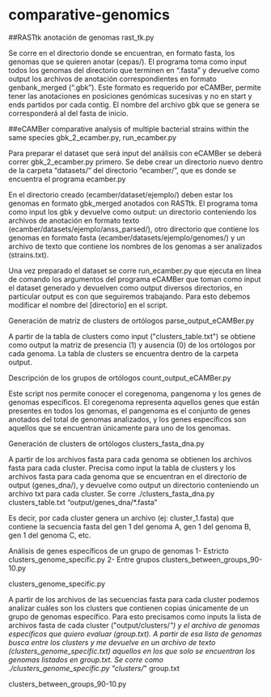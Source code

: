 # comparative-genomics

##RASTtk anotación de genomas
rast_tk.py

Se corre en el directorio donde se encuentran, en formato fasta, los genomas que se quieren anotar (cepas/). El programa toma como input todos los genomas del directorio que terminen en “.fasta” y devuelve como output los archivos de anotación correspondientes en formato genbank_merged (“.gbk”). 
Este formato es requerido por eCAMBer, permite tener las anotaciones en posiciones genómicas sucesivas y no en start y ends partidos por cada contig. El nombre del archivo gbk que se genera se corresponderá al del fasta de inicio.


##eCAMBer comparative analysis of multiple bacterial strains within the same species
gbk_2_ecamber.py, run_ecamber.py

Para preparar el dataset que será input del análisis con eCAMBer se deberá correr gbk_2_ecamber.py primero.
Se debe crear un directorio nuevo dentro de la carpeta “datasets/” del directorio “ecamber/”, que es donde se encuentra el programa ecamber.py

En el directorio creado (ecamber/dataset/ejemplo/) deben estar los genomas en formato gbk_merged anotados con RASTtk. El programa toma como input los gbk y devuelve como output: un directorio conteniendo los archivos de anotación en formato texto (ecamber/datasets/ejemplo/anss_parsed/), otro directorio que contiene los genomas en formato fasta (ecamber/datasets/ejemplo/genomes/) y un archivo de texto que contiene los nombres de los genomas a ser analizados (strains.txt).

Una vez preparado el dataset se corre run_ecamber.py que ejecuta en línea de comando los argumentos del programa eCAMBer que toman como input el dataset generado y devuelven como output diversos directorios, en particular output es con que seguiremos trabajando. Para esto debemos modificar el nombre del [directorio] en el script.


Generación de matriz de clusters de ortólogos
parse_output_eCAMBer.py 

A partir de la tabla de clusters como input ("clusters_table.txt") se obtiene como output la matriz de presencia (1) y ausencia (0) de los ortólogos por cada genoma. La tabla de clusters se encuentra dentro de la carpeta output.


Descripción de los grupos de ortólogos 
count_output_eCAMBer.py

Este script nos permite conocer el coregenoma, pangenoma y los genes de genomas específicos. El coregenoma representa aquellos genes que están presentes en todos los genomas, el pangenoma es el conjunto de genes anotados del total de genomas analizados, y los genes específicos son aquellos que se encuentran únicamente para uno de los genomas.


Generación de clusters de ortólogos 
clusters_fasta_dna.py

A partir de los archivos fasta para cada genoma se obtienen los archivos fasta para cada cluster. Precisa como input la tabla de clusters y los archivos fasta para cada genoma que se encuentran en el directorio de output (genes_dna/), y devuelve como output un directorio conteniendo un archivo txt para cada cluster. Se corre ./clusters_fasta_dna.py clusters_table.txt “output/genes_dna/*.fasta”

Es decir, por cada cluster genera un archivo (ej: cluster_1.fasta) que contiene la secuencia fasta del gen 1 del genoma A, gen 1 del genoma B, gen 1 del genoma C, etc.


Análisis de genes específicos de un grupo de genomas
1- Estricto clusters_genome_specific.py
2- Entre grupos clusters_between_groups_90-10.py


clusters_genome_specific.py

A partir de los archivos de las secuencias fasta para cada cluster podemos analizar cuáles son los clusters que contienen copias únicamente de un grupo de genomas específico. Para esto precisamos como inputs la lista de archivos fasta de cada cluster ("output/clusters/*") y el archivo de genomas específicos que quiero evaluar (group.txt). A partir de esa lista de genomas busca entre los clusters y me devuelve en un archivo de texto (clusters_genome_specific.txt) aquellos en los que solo se encuentran los genomas listados en group.txt.
Se corre como ./clusters_genome_specific.py "clusters/*" group.txt


clusters_between_groups_90-10.py






